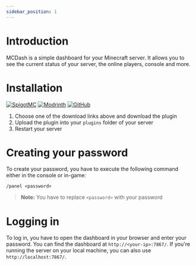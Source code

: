 ```yaml
---
sidebar_position: 1
---
```


# Introduction
MCDash is a simple dashboard for your Minecraft server. It allows you to see the current status of your server, the online players, console and more.

# Installation

[![SpigotMC](https://img.shields.io/badge/Spigot-_?style=for-the-badge&color=EF8E21)](https://www.spigotmc.org/resources/110687/)
[![Modrinth](https://img.shields.io/badge/Modrinth-_?style=for-the-badge&color=26292F&logo=modrinth)](https://modrinth.com/plugin/mcdash)
[![GitHub](https://img.shields.io/badge/GitHub-_?style=for-the-badge&color=181717&logo=github)](https://github.com/gnmyt/MCDash/releases/latest)

1. Choose one of the download links above and download the plugin
2. Upload the plugin into your `plugins` folder of your server
3. Restart your server

# Creating your password

To create your password, you have to execute the following command either in the console or in-game:

```
/panel <password>
```

> **Note:** You have to replace `<password>` with your password

# Logging in

To log in, you have to open the dashboard in your browser and enter your password. You can find the dashboard at `http://<your-ip>:7867/`.
If you're running the server on your local machine, you can also use `http://localhost:7867/`.